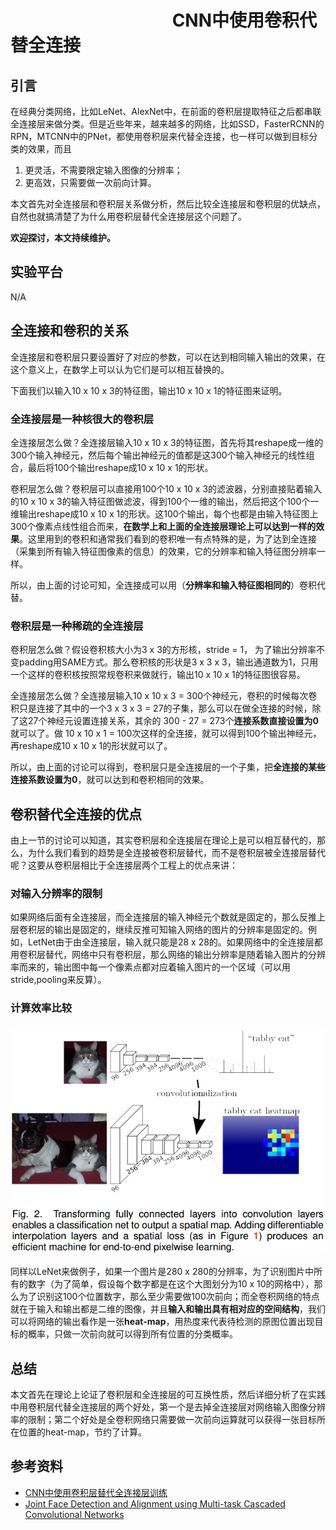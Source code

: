 # 　　　　　　　　　                   CNN中使用卷积代替全连接
## 引言

在经典分类网络，比如LeNet、AlexNet中，在前面的卷积层提取特征之后都串联全连接层来做分类。但是近些年来，越来越多的网络，比如SSD，FasterRCNN的RPN，MTCNN中的PNet，都使用卷积层来代替全连接，也一样可以做到目标分类的效果，而且

1. 更灵活，不需要限定输入图像的分辨率；
2. 更高效，只需要做一次前向计算。

本文首先对全连接层和卷积层关系做分析，然后比较全连接层和卷积层的优缺点，自然也就搞清楚了为什么用卷积层替代全连接层这个问题了。

**欢迎探讨，本文持续维护。**

## 实验平台

N/A

## 全连接和卷积的关系

全连接层和卷积层只要设置好了对应的参数，可以在达到相同输入输出的效果，在这个意义上，在数学上可以认为它们是可以相互替换的。

下面我们以输入10 x 10 x 3的特征图，输出10 x 10 x  1的特征图来证明。

### 全连接层是一种核很大的卷积层

全连接层怎么做？全连接层输入10 x 10 x 3的特征图，首先将其reshape成一维的300个输入神经元，然后每个输出神经元的值都是这300个输入神经元的线性组合，最后将100个输出reshape成10 x 10 x 1的形状。

卷积层怎么做？卷积层可以直接用100个10 x 10 x 3的滤波器，分别直接贴着输入的10 x 10 x 3的输入特征图做滤波，得到100个一维的输出，然后把这个100个一维输出reshape成10 x 10 x 1的形状。这100个输出，每个也都是由输入特征图上300个像素点线性组合而来，**在数学上和上面的全连接层理论上可以达到一样的效果**。这里用到的卷积和通常我们看到的卷积唯一有点特殊的是，为了达到全连接（采集到所有输入特征图像素的信息）的效果，它的分辨率和输入特征图分辨率一样。

所以，由上面的讨论可知，全连接成可以用（**分辨率和输入特征图相同的**）卷积代替。

### 卷积层是一种稀疏的全连接层

卷积层怎么做？假设卷积核大小为3 x 3的方形核，stride = 1， 为了输出分辨率不变padding用SAME方式。那么卷积核的形状是3 x 3 x 3，输出通道数为1，只用一个这样的卷积核按照常规卷积来做就行，输出10 x 10 x 1的特征图很容易。

全连接层怎么做？全连接层输入10 x 10 x 3 = 300个神经元，卷积的时候每次卷积只是连接了其中的一个3 x 3 x 3 = 27的子集，那么可以在做全连接的时候，除了这27个神经元设置连接关系，其余的 300 - 27 = 273个**连接系数直接设置为0**就可以了。做 10 x 10 x 1 = 100次这样的全连接，就可以得到100个输出神经元，再reshape成10 x 10 x 1的形状就可以了。

所以，由上面的讨论可以得到，卷积层只是全连接层的一个子集，把**全连接的某些连接系数设置为0**，就可以达到和卷积相同的效果。

## 卷积替代全连接的优点

由上一节的讨论可以知道，其实卷积层和全连接层在理论上是可以相互替代的，那么，为什么我们看到的趋势是全连接被卷积层替代，而不是卷积层被全连接层替代呢？这要从卷积层相比于全连接层两个工程上的优点来讲：

### 对输入分辨率的限制

如果网络后面有全连接层，而全连接层的输入神经元个数就是固定的，那么反推上层卷积层的输出是固定的，继续反推可知输入网络的图片的分辨率是固定的。例如，LetNet由于由全连接层，输入就只能是28 x 28的。如果网络中的全连接层都用卷积层替代，网络中只有卷积层，那么网络的输出分辨率是随着输入图片的分辨率而来的，输出图中每一个像素点都对应着输入图片的一个区域（可以用stride,pooling来反算）。

### 计算效率比较

![](images/225831.png)

同样以LeNet来做例子，如果一个图片是280 x 280的分辨率，为了识别图片中所有的数字（为了简单，假设每个数字都是在这个大图划分为10 x 10的网格中），那么为了识别这100个位置数字，那么至少需要做100次前向；而全卷积网络的特点就在于输入和输出都是二维的图像，并且**输入和输出具有相对应的空间结构**，我们可以将网络的输出看作是一张**heat-map**，用热度来代表待检测的原图位置出现目标的概率，只做一次前向就可以得到所有位置的分类概率。

## 总结

本文首先在理论上论证了卷积层和全连接层的可互换性质，然后详细分析了在实践中用卷积层代替全连接层的两个好处，第一个是去掉全连接层对网络输入图像分辨率的限制；第二个好处是全卷积网络只需要做一次前向运算就可以获得一张目标所在位置的heat-map，节约了计算。

## 参考资料

+ [CNN中使用卷积层替代全连接层训练](https://zhuanlan.zhihu.com/p/65150848)
+ [Joint Face Detection and Alignment using Multi-task Cascaded Convolutional Networks](https://kpzhang93.github.io/MTCNN_face_detection_alignment/paper/spl.pdf)
